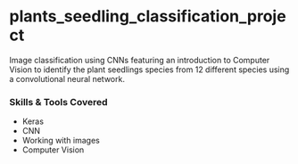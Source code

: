# plants_seedling_classification_project
Image classification using CNNs featuring an introduction to Computer Vision to identify the plant seedlings species from 12 different species using a convolutional neural network. 

### Skills & Tools Covered
* Keras
* CNN
* Working with images
* Computer Vision
